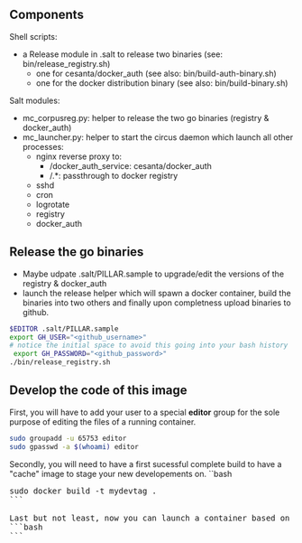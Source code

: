 Components
------------
Shell scripts:
- a Release module in .salt to release two binaries (see: bin/release_registry.sh)
	-  one for cesanta/docker_auth (see also: bin/build-auth-binary.sh)
	-  one for the docker distribution binary (see also: bin/build-binary.sh)

Salt modules:
- mc_corpusreg.py: helper to release the two go binaries (registry & docker_auth)
- mc_launcher.py: helper to start the circus daemon which launch all other processes:
    - nginx reverse proxy to:
        - /docker_auth_service: cesanta/docker_auth
        - /.*: passthrough to docker registry
	- sshd
	- cron
	- logrotate
	- registry
	- docker_auth




Release the go binaries
--------------------------
- Maybe udpate .salt/PILLAR.sample to upgrade/edit the versions of the registry & docker_auth
- launch the release helper which will spawn a docker container, build the binaries into two others and finally upon completness upload binaries to github.
```bash
$EDITOR .salt/PILLAR.sample
export GH_USER="<github_username>"
# notice the initial space to avoid this going into your bash history
 export GH_PASSWORD="<github_password>"
./bin/release_registry.sh
```

Develop the code of this image
--------------------------------
First, you will have to add your user to a special **editor** group  for the sole purpose
of editing the files of a running container.
```bash
sudo groupadd -u 65753 editor
sudo gpasswd -a $(whoami) editor
```

Secondly, you will need to have a first sucessful complete build to have a "cache" image to stage your new developements on.
``bash
<pre>
sudo docker build -t mydevtag .
```

Last but not least, now you can launch a container based on this image to hapilly hack the image
```bash
```
